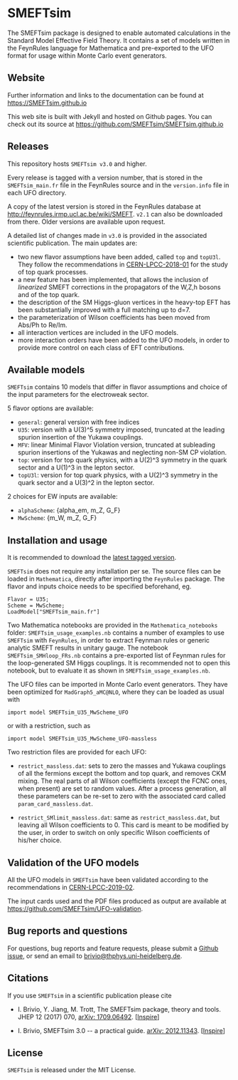 # SMEFTsim

The SMEFTsim package is designed to enable automated calculations in the Standard Model Effective Field Theory.
It contains a set of models written in the FeynRules language for Mathematica and pre-exported to the UFO format for usage within Monte Carlo event generators.

## Website 

Further information and links to the documentation can be found at https://SMEFTsim.github.io

This web site is built with Jekyll and hosted on Github pages. You can check out its source at https://github.com/SMEFTsim/SMEFTsim.github.io

## Releases

This repository hosts `SMEFTsim v3.0` and higher. 

Every release is tagged with a version number, that is stored in the `SMEFTsim_main.fr` file in the FeynRules source and in the `version.info` file in each UFO directory. 

A copy of the latest version is stored in the FeynRules database at http://feynrules.irmp.ucl.ac.be/wiki/SMEFT.
`v2.1` can also be downloaded from there. Older versions are available upon request.

A detailed list of changes made in `v3.0` is provided in the associated scientific publication. 
The main updates are:
- two new flavor assumptions have been added, called `top` and `topU3l`. They follow the recommendations in [CERN-LPCC-2018-01](http://cds.cern.ch/record/2305783) for the study of top quark processes.
- a new feature has been implemented, that allows the inclusion of _linearized_ SMEFT corrections in the propagators of the W,Z,h bosons and of the top quark.
- the description of the SM Higgs-gluon vertices in the heavy-top EFT has been substantially improved with a full matching up to d=7.
- the parameterization of Wilson coefficients has been moved from Abs/Ph to Re/Im.
- all interaction vertices are included in the UFO models.
- more interaction orders have been added to the UFO models, in order to provide more control on each class of EFT contributions.

## Available models

`SMEFTsim` contains 10 models that differ in flavor assumptions and choice of the input parameters for the electroweak sector. 

5 flavor options are available:
- `general`: general version with free indices
- `U35`: version with a U(3)^5 symmetry imposed, truncated at the leading spurion insertion of the Yukawa couplings.
- `MFV`: linear Minimal Flavor Violation version, truncated at subleading spurion insertions of the Yukawas and neglecting non-SM CP violation.
- `top`: version for top quark physics, with a U(2)^3 symmetry in the quark sector and a U(1)^3 in the lepton sector. 
- `topU3l`: version for top quark physics, with a U(2)^3 symmetry in the quark sector and a U(3)^2 in the lepton sector. 

2 choices for EW inputs are available:
- `alphaScheme`: {alpha_em, m_Z, G_F}
- `MwScheme`: {m_W, m_Z, G_F}

## Installation and usage

It is recommended to download the [latest tagged version](https://github.com/SMEFTsim/SMEFTsim/releases/latest).


`SMEFTsim` does not require any installation per se. 
The source files can be loaded in `Mathematica`, directly after importing the `FeynRules` package. The flavor and inputs choice needs to be specified beforehand, eg.
```
Flavor = U35;
Scheme = MwScheme;
LoadModel["SMEFTsim_main.fr"]
```
Two Mathematica notebooks are provided in the `Mathematica_notebooks` folder: `SMEFTsim_usage_examples.nb` contains a number of examples to use `SMEFTsim` with `FeynRules`, in order to extract Feynman rules or generic analytic SMEFT results in unitary gauge. The notebook `SMEFTsim_SMHloop_FRs.nb` contains a pre-exported list of Feynman rules for the loop-generated SM Higgs couplings. It is recommended not to open this notebook, but to evaluate it as shown in `SMEFTsim_usage_examples.nb`.

The UFO files can be imported in Monte Carlo event generators. They have been optimized for `MadGraph5_aMC@NLO`, where they can be loaded as usual with
```
import model SMEFTsim_U35_MwScheme_UFO
```
or with a restriction, such as
```
import model SMEFTsim_U35_MwScheme_UFO-massless
```
Two restriction files are provided for each UFO:
- `restrict_massless.dat`: sets to zero the masses and Yukawa couplings of all the fermions except the bottom and top quark, and removes CKM mixing.
The real parts of all Wilson coefficients (except the FCNC ones, when present) are set to random values.
After a process generation, all these parameters can be re-set to zero with the associated card called `param_card_massless.dat`.

- `restrict_SMlimit_massless.dat`: same as `restrict_massless.dat`, but leaving all Wilson coefficients to 0. This card is meant to be modified by the user, in order to switch on only specific Wilson coefficients of his/her choice.

## Validation of the UFO models

All the UFO models in `SMEFTsim` have been validated according to the recommendations in [CERN-LPCC-2019-02](http://cds.cern.ch/record/2680993).

The input cards used and the PDF files produced as output are available at https://github.com/SMEFTsim/UFO-validation.

## Bug reports and questions

For questions, bug reports and feature requests, please submit a [Github issue](https://github.com/SMEFTsim/SMEFTsim/issues), or send an email to brivio@thphys.uni-heidelberg.de. 

## Citations

If you use `SMEFTsim` in a scientific publication please cite

- I. Brivio, Y. Jiang, M. Trott, The SMEFTsim package, theory and tools. JHEP 12 (2017) 070, [arXiv: 1709.06492](https://arxiv.org/abs/1709.06492). [[Inspire](https://inspirehep.net/literature/1624421)]

- I. Brivio, SMEFTsim 3.0 -- a practical guide. [arXiv: 2012.11343](https://arxiv.org/abs/2012.11343). [[Inspire](https://inspirehep.net/literature/1837608)]

## License

`SMEFTsim` is released under the MIT License.
